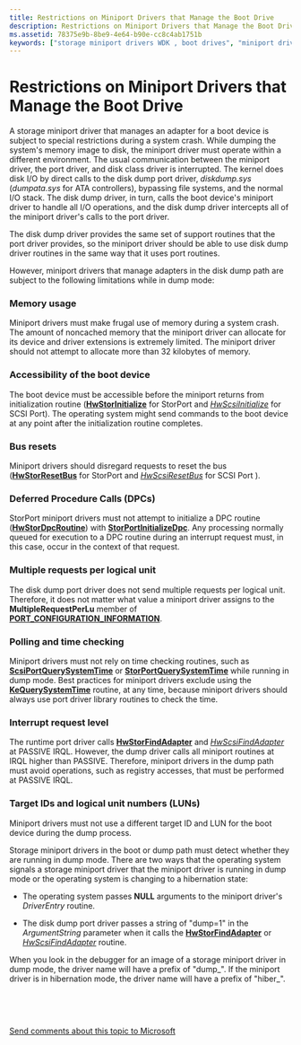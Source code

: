 ```yaml
---
title: Restrictions on Miniport Drivers that Manage the Boot Drive
description: Restrictions on Miniport Drivers that Manage the Boot Drive
ms.assetid: 78375e9b-8be9-4e64-b90e-cc8c4ab1751b
keywords: ["storage miniport drivers WDK , boot drives", "miniport drivers WDK storage , boot drives", "boot drives WDK storage", "disk dump drivers WDK storage", "dump mode WDK storage"]
---
```


# Restrictions on Miniport Drivers that Manage the Boot Drive


A storage miniport driver that manages an adapter for a boot device is subject to special restrictions during a system crash. While dumping the system's memory image to disk, the miniport driver must operate within a different environment. The usual communication between the miniport driver, the port driver, and disk class driver is interrupted. The kernel does disk I/O by direct calls to the disk dump port driver, *diskdump.sys* (*dumpata.sys* for ATA controllers), bypassing file systems, and the normal I/O stack. The disk dump driver, in turn, calls the boot device's miniport driver to handle all I/O operations, and the disk dump driver intercepts all of the miniport driver's calls to the port driver.

The disk dump driver provides the same set of support routines that the port driver provides, so the miniport driver should be able to use disk dump driver routines in the same way that it uses port routines.

However, miniport drivers that manage adapters in the disk dump path are subject to the following limitations while in dump mode:

### <span id="mem_usage"></span><span id="MEM_USAGE"></span>Memory usage

Miniport drivers must make frugal use of memory during a system crash. The amount of noncached memory that the miniport driver can allocate for its device and driver extensions is extremely limited. The miniport driver should not attempt to allocate more than 32 kilobytes of memory.

### <span id="accessibility"></span><span id="ACCESSIBILITY"></span>Accessibility of the boot device

The boot device must be accessible before the miniport returns from initialization routine ([**HwStorInitialize**](https://msdn.microsoft.com/library/windows/hardware/ff557396) for StorPort and [*HwScsiInitialize*](https://msdn.microsoft.com/library/windows/hardware/ff557302) for SCSI Port). The operating system might send commands to the boot device at any point after the initialization routine completes.

### <span id="bus_resets"></span><span id="BUS_RESETS"></span>Bus resets

Miniport drivers should disregard requests to reset the bus ([**HwStorResetBus**](https://msdn.microsoft.com/library/windows/hardware/ff557415) for StorPort and [*HwScsiResetBus*](https://msdn.microsoft.com/library/windows/hardware/ff557318) for SCSI Port ).

### <span id="dpcs"></span><span id="DPCS"></span>Deferred Procedure Calls (DPCs)

StorPort miniport drivers must not attempt to initialize a DPC routine ([**HwStorDpcRoutine**](https://msdn.microsoft.com/library/windows/hardware/ff557383)) with [**StorPortInitializeDpc**](https://msdn.microsoft.com/library/windows/hardware/ff567110). Any processing normally queued for execution to a DPC routine during an interrupt request must, in this case, occur in the context of that request.

### <span id="multiple_requests"></span><span id="MULTIPLE_REQUESTS"></span>Multiple requests per logical unit

The disk dump port driver does not send multiple requests per logical unit. Therefore, it does not matter what value a miniport driver assigns to the **MultipleRequestPerLu** member of [**PORT\_CONFIGURATION\_INFORMATION**](https://msdn.microsoft.com/library/windows/hardware/ff563901).

### <span id="polling"></span><span id="POLLING"></span>Polling and time checking

Miniport drivers must not rely on time checking routines, such as [**ScsiPortQuerySystemTime**](https://msdn.microsoft.com/library/windows/hardware/ff564708) or [**StorPortQuerySystemTime**](https://msdn.microsoft.com/library/windows/hardware/ff567465) while running in dump mode. Best practices for miniport drivers exclude using the [**KeQuerySystemTime**](https://msdn.microsoft.com/library/windows/hardware/ff553068) routine, at any time, because miniport drivers should always use port driver library routines to check the time.

### <span id="irql"></span><span id="IRQL"></span>Interrupt request level

The runtime port driver calls [**HwStorFindAdapter**](https://msdn.microsoft.com/library/windows/hardware/ff557390) and [*HwScsiFindAdapter*](https://msdn.microsoft.com/library/windows/hardware/ff557300) at PASSIVE IRQL. However, the dump driver calls all miniport routines at IRQL higher than PASSIVE. Therefore, miniport drivers in the dump path must avoid operations, such as registry accesses, that must be performed at PASSIVE IRQL.

### <span id="target_and_lun"></span><span id="TARGET_AND_LUN"></span>Target IDs and logical unit numbers (LUNs)

Miniport drivers must not use a different target ID and LUN for the boot device during the dump process.

Storage miniport drivers in the boot or dump path must detect whether they are running in dump mode. There are two ways that the operating system signals a storage miniport driver that the miniport driver is running in dump mode or the operating system is changing to a hibernation state:

-   The operating system passes **NULL** arguments to the miniport driver's *DriverEntry* routine.

-   The disk dump port driver passes a string of "dump=1" in the *ArgumentString* parameter when it calls the [**HwStorFindAdapter**](https://msdn.microsoft.com/library/windows/hardware/ff557390) or [*HwScsiFindAdapter*](https://msdn.microsoft.com/library/windows/hardware/ff557300) routine.

When you look in the debugger for an image of a storage miniport driver in dump mode, the driver name will have a prefix of "dump\_". If the miniport driver is in hibernation mode, the driver name will have a prefix of "hiber\_".

 

 

[Send comments about this topic to Microsoft](mailto:wsddocfb@microsoft.com?subject=Documentation%20feedback%20[storage\storage]:%20Restrictions%20on%20Miniport%20Drivers%20that%20Manage%20the%20Boot%20Drive%20%20RELEASE:%20%285/9/2016%29&body=%0A%0APRIVACY%20STATEMENT%0A%0AWe%20use%20your%20feedback%20to%20improve%20the%20documentation.%20We%20don't%20use%20your%20email%20address%20for%20any%20other%20purpose,%20and%20we'll%20remove%20your%20email%20address%20from%20our%20system%20after%20the%20issue%20that%20you're%20reporting%20is%20fixed.%20While%20we're%20working%20to%20fix%20this%20issue,%20we%20might%20send%20you%20an%20email%20message%20to%20ask%20for%20more%20info.%20Later,%20we%20might%20also%20send%20you%20an%20email%20message%20to%20let%20you%20know%20that%20we've%20addressed%20your%20feedback.%0A%0AFor%20more%20info%20about%20Microsoft's%20privacy%20policy,%20see%20http://privacy.microsoft.com/default.aspx. "Send comments about this topic to Microsoft")




